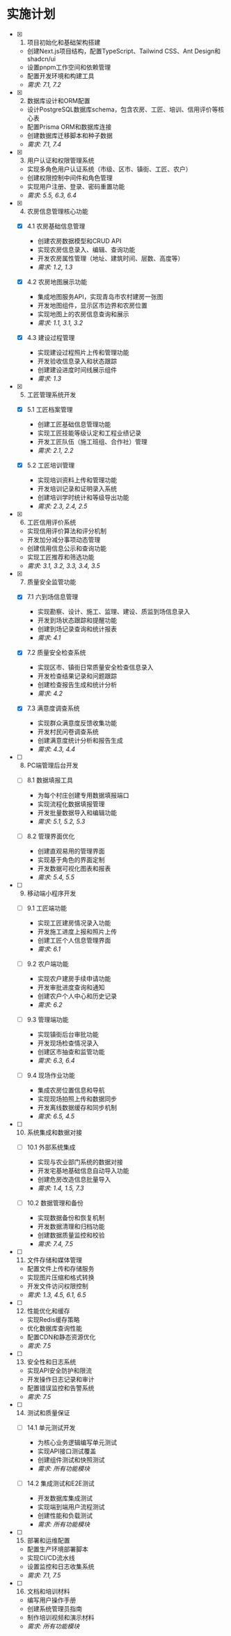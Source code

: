 # 实施计划

- [x] 1. 项目初始化和基础架构搭建
  - 创建Next.js项目结构，配置TypeScript、Tailwind CSS、Ant Design和shadcn/ui
  - 设置pnpm工作空间和依赖管理
  - 配置开发环境和构建工具
  - _需求: 7.1, 7.2_

- [x] 2. 数据库设计和ORM配置
  - 设计PostgreSQL数据库schema，包含农房、工匠、培训、信用评价等核心表
  - 配置Prisma ORM和数据库连接
  - 创建数据库迁移脚本和种子数据
  - _需求: 7.1, 7.4_

- [x] 3. 用户认证和权限管理系统
  - 实现多角色用户认证系统（市级、区市、镇街、工匠、农户）
  - 创建权限控制中间件和角色管理
  - 实现用户注册、登录、密码重置功能
  - _需求: 5.5, 6.3, 6.4_

- [x] 4. 农房信息管理核心功能
  - [x] 4.1 农房基础信息管理
    - 创建农房数据模型和CRUD API
    - 实现农房信息录入、编辑、查询功能
    - 开发农房属性管理（地址、建筑时间、层数、高度等）
    - _需求: 1.2, 1.3_

  - [x] 4.2 农房地图展示功能
    - 集成地图服务API，实现青岛市农村建房一张图
    - 开发地图组件，显示区市边界和农房位置
    - 实现地图上的农房信息查询和展示
    - _需求: 1.1, 3.1, 3.2_

  - [x] 4.3 建设过程管理
    - 实现建设过程照片上传和管理功能
    - 开发验收信息录入和状态跟踪
    - 创建建设进度时间线展示组件
    - _需求: 1.3_

- [x] 5. 工匠管理系统开发
  - [x] 5.1 工匠档案管理
    - 创建工匠基础信息管理功能
    - 实现工匠技能等级认定和工程业绩记录
    - 开发工匠队伍（施工班组、合作社）管理
    - _需求: 2.1, 2.2_

  - [x] 5.2 工匠培训管理
    - 实现培训资料上传和管理功能
    - 开发培训记录和证明录入系统
    - 创建培训学时统计和等级导出功能
    - _需求: 2.3, 2.4, 2.5_

- [x] 6. 工匠信用评价系统
  - 实现信用评价算法和评分机制
  - 开发加分减分事项动态管理
  - 创建信用信息公示和查询功能
  - 实现工匠推荐和筛选功能
  - _需求: 3.1, 3.2, 3.3, 3.4, 3.5_

- [x] 7. 质量安全监管功能
  - [x] 7.1 六到场信息管理
    - 实现勘察、设计、施工、监理、建设、质监到场信息录入
    - 开发到场状态跟踪和提醒功能
    - 创建到场记录查询和统计报表
    - _需求: 4.1_

  - [x] 7.2 质量安全检查系统
    - 实现区市、镇街日常质量安全检查信息录入
    - 开发检查结果记录和问题跟踪
    - 创建检查报告生成和统计分析
    - _需求: 4.2_

  - [x] 7.3 满意度调查系统
    - 实现群众满意度反馈收集功能
    - 开发村民问卷调查系统
    - 创建满意度统计分析和报告生成
    - _需求: 4.3, 4.4_

- [ ] 8. PC端管理后台开发
  - [ ] 8.1 数据填报工具
    - 为每个村庄创建专用数据填报端口
    - 实现流程化数据填报管理
    - 开发批量数据导入和编辑功能
    - _需求: 5.1, 5.2, 5.3_

  - [ ] 8.2 管理界面优化
    - 创建直观易用的管理界面
    - 实现基于角色的界面定制
    - 开发数据可视化图表和报表
    - _需求: 5.4, 5.5_

- [ ] 9. 移动端小程序开发
  - [ ] 9.1 工匠端功能
    - 实现工匠建房情况录入功能
    - 开发施工进度上报和照片上传
    - 创建工匠个人信息管理界面
    - _需求: 6.1_

  - [ ] 9.2 农户端功能
    - 实现农户建房手续申请功能
    - 开发审批进度查询和通知
    - 创建农户个人中心和历史记录
    - _需求: 6.2_

  - [ ] 9.3 管理端功能
    - 实现镇街后台审批功能
    - 开发现场检查情况录入
    - 创建区市抽查和监管功能
    - _需求: 6.3, 6.4_

  - [ ] 9.4 现场作业功能
    - 集成农房位置信息和导航
    - 实现现场拍照上传和数据同步
    - 开发离线数据缓存和同步机制
    - _需求: 6.5, 4.5_

- [ ] 10. 系统集成和数据对接
  - [ ] 10.1 外部系统集成
    - 实现与农业部门系统的数据对接
    - 开发宅基地基础信息自动导入功能
    - 创建危房改造信息批量导入
    - _需求: 1.4, 1.5, 7.3_

  - [ ] 10.2 数据管理和备份
    - 实现数据备份和恢复机制
    - 开发数据清理和归档功能
    - 创建数据质量监控和校验
    - _需求: 7.4, 7.5_

- [ ] 11. 文件存储和媒体管理
  - 配置文件上传和存储服务
  - 实现图片压缩和格式转换
  - 开发文件访问权限控制
  - _需求: 1.3, 4.5, 6.1, 6.5_

- [ ] 12. 性能优化和缓存
  - 实现Redis缓存策略
  - 优化数据库查询性能
  - 配置CDN和静态资源优化
  - _需求: 7.5_

- [ ] 13. 安全性和日志系统
  - 实现API安全防护和限流
  - 开发操作日志记录和审计
  - 配置错误监控和告警系统
  - _需求: 7.5_

- [ ] 14. 测试和质量保证
  - [ ] 14.1 单元测试开发
    - 为核心业务逻辑编写单元测试
    - 实现API接口测试覆盖
    - 创建组件测试和快照测试
    - _需求: 所有功能模块_

  - [ ] 14.2 集成测试和E2E测试
    - 开发数据库集成测试
    - 实现端到端用户流程测试
    - 创建性能和负载测试
    - _需求: 所有功能模块_

- [ ] 15. 部署和运维配置
  - 配置生产环境部署脚本
  - 实现CI/CD流水线
  - 设置监控和日志收集系统
  - _需求: 7.1, 7.5_

- [ ] 16. 文档和培训材料
  - 编写用户操作手册
  - 创建系统管理员指南
  - 制作培训视频和演示材料
  - _需求: 所有功能模块_
